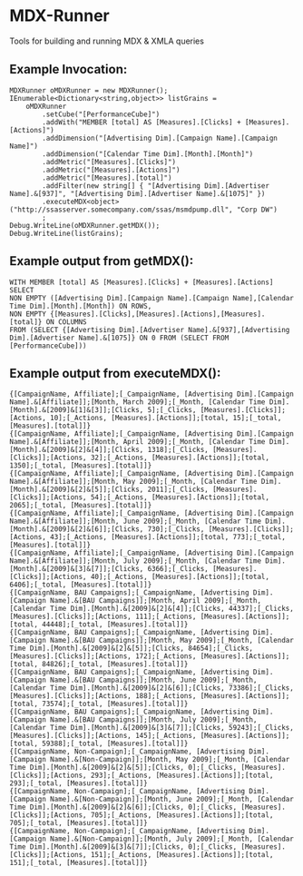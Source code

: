 MDX-Runner
==========

Tools for building and running MDX &amp; XMLA queries


Example Invocation:
-------------------
 
    MDXRunner oMDXRunner = new MDXRunner();
    IEnumerable<Dictionary<string,object>> listGrains = 
        oMDXRunner
            .setCube("[PerformanceCube]")
            .addWith("MEMBER [total] AS [Measures].[Clicks] + [Measures].[Actions]")
            .addDimension("[Advertising Dim].[Campaign Name].[Campaign Name]")
            .addDimension("[Calendar Time Dim].[Month].[Month]")
            .addMetric("[Measures].[Clicks]")
            .addMetric("[Measures].[Actions]")
            .addMetric("[Measures].[total]")
            .addFilter(new string[] { "[Advertising Dim].[Advertiser Name].&[937]", "[Advertising Dim].[Advertiser Name].&[1075]" })
            .executeMDX<object>("http://ssasserver.somecompany.com/ssas/msmdpump.dll", "Corp DW")
            ;
    Debug.WriteLine(oMDXRunner.getMDX());
    Debug.WriteLine(listGrains);


Example output from getMDX():
-----------------------------
 
    WITH MEMBER [total] AS [Measures].[Clicks] + [Measures].[Actions]
    SELECT
    NON EMPTY ([Advertising Dim].[Campaign Name].[Campaign Name],[Calendar Time Dim].[Month].[Month]) ON ROWS,
    NON EMPTY {[Measures].[Clicks],[Measures].[Actions],[Measures].[total]} ON COLUMNS
    FROM (SELECT {[Advertising Dim].[Advertiser Name].&[937],[Advertising Dim].[Advertiser Name].&[1075]} ON 0 FROM (SELECT FROM [PerformanceCube]))

Example output from executeMDX():
---------------------------------

    {[CampaignName, Affiliate];[_CampaignName, [Advertising Dim].[Campaign Name].&[Affiliate]];[Month, March 2009];[_Month, [Calendar Time Dim].[Month].&[2009]&[1]&[3]];[Clicks, 5];[_Clicks, [Measures].[Clicks]];[Actions, 10];[_Actions, [Measures].[Actions]];[total, 15];[_total, [Measures].[total]]}
    {[CampaignName, Affiliate];[_CampaignName, [Advertising Dim].[Campaign Name].&[Affiliate]];[Month, April 2009];[_Month, [Calendar Time Dim].[Month].&[2009]&[2]&[4]];[Clicks, 1318];[_Clicks, [Measures].[Clicks]];[Actions, 32];[_Actions, [Measures].[Actions]];[total, 1350];[_total, [Measures].[total]]}
    {[CampaignName, Affiliate];[_CampaignName, [Advertising Dim].[Campaign Name].&[Affiliate]];[Month, May 2009];[_Month, [Calendar Time Dim].[Month].&[2009]&[2]&[5]];[Clicks, 2011];[_Clicks, [Measures].[Clicks]];[Actions, 54];[_Actions, [Measures].[Actions]];[total, 2065];[_total, [Measures].[total]]}
    {[CampaignName, Affiliate];[_CampaignName, [Advertising Dim].[Campaign Name].&[Affiliate]];[Month, June 2009];[_Month, [Calendar Time Dim].[Month].&[2009]&[2]&[6]];[Clicks, 730];[_Clicks, [Measures].[Clicks]];[Actions, 43];[_Actions, [Measures].[Actions]];[total, 773];[_total, [Measures].[total]]}
    {[CampaignName, Affiliate];[_CampaignName, [Advertising Dim].[Campaign Name].&[Affiliate]];[Month, July 2009];[_Month, [Calendar Time Dim].[Month].&[2009]&[3]&[7]];[Clicks, 6366];[_Clicks, [Measures].[Clicks]];[Actions, 40];[_Actions, [Measures].[Actions]];[total, 6406];[_total, [Measures].[total]]}
    {[CampaignName, BAU Campaigns];[_CampaignName, [Advertising Dim].[Campaign Name].&[BAU Campaigns]];[Month, April 2009];[_Month, [Calendar Time Dim].[Month].&[2009]&[2]&[4]];[Clicks, 44337];[_Clicks, [Measures].[Clicks]];[Actions, 111];[_Actions, [Measures].[Actions]];[total, 44448];[_total, [Measures].[total]]}
    {[CampaignName, BAU Campaigns];[_CampaignName, [Advertising Dim].[Campaign Name].&[BAU Campaigns]];[Month, May 2009];[_Month, [Calendar Time Dim].[Month].&[2009]&[2]&[5]];[Clicks, 84654];[_Clicks, [Measures].[Clicks]];[Actions, 172];[_Actions, [Measures].[Actions]];[total, 84826];[_total, [Measures].[total]]}
    {[CampaignName, BAU Campaigns];[_CampaignName, [Advertising Dim].[Campaign Name].&[BAU Campaigns]];[Month, June 2009];[_Month, [Calendar Time Dim].[Month].&[2009]&[2]&[6]];[Clicks, 73386];[_Clicks, [Measures].[Clicks]];[Actions, 188];[_Actions, [Measures].[Actions]];[total, 73574];[_total, [Measures].[total]]}
    {[CampaignName, BAU Campaigns];[_CampaignName, [Advertising Dim].[Campaign Name].&[BAU Campaigns]];[Month, July 2009];[_Month, [Calendar Time Dim].[Month].&[2009]&[3]&[7]];[Clicks, 59243];[_Clicks, [Measures].[Clicks]];[Actions, 145];[_Actions, [Measures].[Actions]];[total, 59388];[_total, [Measures].[total]]}
    {[CampaignName, Non-Campaign];[_CampaignName, [Advertising Dim].[Campaign Name].&[Non-Campaign]];[Month, May 2009];[_Month, [Calendar Time Dim].[Month].&[2009]&[2]&[5]];[Clicks, 0];[_Clicks, [Measures].[Clicks]];[Actions, 293];[_Actions, [Measures].[Actions]];[total, 293];[_total, [Measures].[total]]}
    {[CampaignName, Non-Campaign];[_CampaignName, [Advertising Dim].[Campaign Name].&[Non-Campaign]];[Month, June 2009];[_Month, [Calendar Time Dim].[Month].&[2009]&[2]&[6]];[Clicks, 0];[_Clicks, [Measures].[Clicks]];[Actions, 705];[_Actions, [Measures].[Actions]];[total, 705];[_total, [Measures].[total]]}
    {[CampaignName, Non-Campaign];[_CampaignName, [Advertising Dim].[Campaign Name].&[Non-Campaign]];[Month, July 2009];[_Month, [Calendar Time Dim].[Month].&[2009]&[3]&[7]];[Clicks, 0];[_Clicks, [Measures].[Clicks]];[Actions, 151];[_Actions, [Measures].[Actions]];[total, 151];[_total, [Measures].[total]]}

